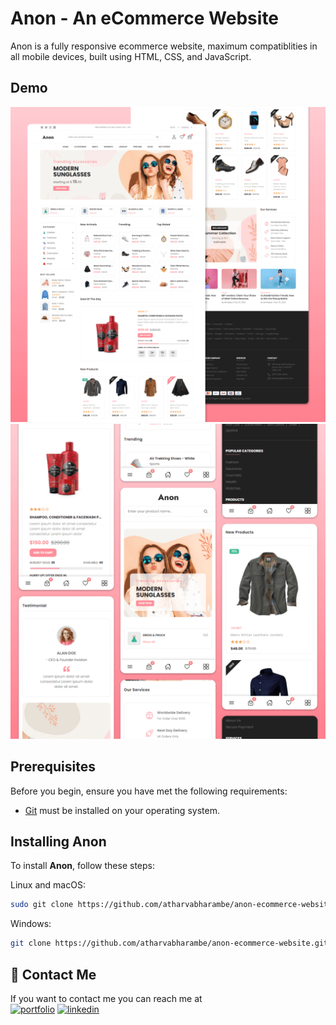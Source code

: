 # Anon - An eCommerce Website

Anon is a fully responsive ecommerce website, maximum compatiblities in all mobile devices, built using HTML, CSS, and JavaScript.

## Demo

![Anon Desktop Demo](./website-demo-image/desktop.png "Desktop Demo")
![Anon Mobile Demo](./website-demo-image/mobile.png "Mobile Demo")

## Prerequisites

Before you begin, ensure you have met the following requirements:

* [Git](https://git-scm.com/downloads "Download Git") must be installed on your operating system.

## Installing Anon

To install **Anon**, follow these steps:

Linux and macOS:

```bash
sudo git clone https://github.com/atharvabharambe/anon-ecommerce-website.git
```

Windows:

```bash
git clone https://github.com/atharvabharambe/anon-ecommerce-website.git
```


## 🔗 Contact Me
If you want to contact me you can reach me at <br>
[![portfolio](https://img.shields.io/badge/my_portfolio-000?style=for-the-badge&logo=ko-fi&logoColor=white)](https://atharvabharambe.netlify.app/)
[![linkedin](https://img.shields.io/badge/linkedin-0A66C2?style=for-the-badge&logo=linkedin&logoColor=white)](https://in.linkedin.com/in/atharva-bharambe-715833281)
